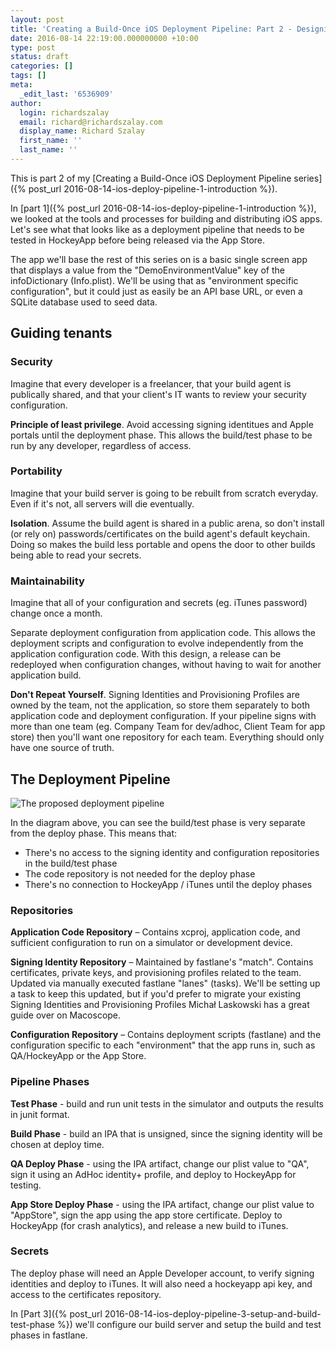 ```yaml
---
layout: post
title: 'Creating a Build-Once iOS Deployment Pipeline: Part 2 - Designing the Deployment Pipeline'
date: 2016-08-14 22:19:00.000000000 +10:00
type: post
status: draft
categories: []
tags: []
meta:
  _edit_last: '6536909'
author:
  login: richardszalay
  email: richard@richardszalay.com
  display_name: Richard Szalay
  first_name: ''
  last_name: ''
---
```


This is part 2 of my [Creating a Build-Once iOS Deployment Pipeline series]({% post_url 2016-08-14-ios-deploy-pipeline-1-introduction %}). 

In [part 1]({% post_url 2016-08-14-ios-deploy-pipeline-1-introduction %}), we looked at the tools and processes for building and distributing iOS apps. Let's see what that looks like as a deployment pipeline that needs to be tested in HockeyApp before being released via the App Store.

The app we'll base the rest of this series on is a basic single screen app that displays a value from the "DemoEnvironmentValue" key of the infoDictionary (Info.plist). We'll be using that as "environment specific configuration", but it could just as easily be an API base URL, or even a SQLite database used to seed data.

## Guiding tenants

### Security

Imagine that every developer is a freelancer, that your build agent is publically shared, and that your client's IT wants to review your security configuration.

**Principle of least privilege**. Avoid accessing signing identitues and Apple portals until the deployment phase. This allows the build/test phase to be run by any developer, regardless of access.

### Portability

Imagine that your build server is going to be rebuilt from scratch everyday. Even if it's not, all servers will die eventually.

**Isolation**.  Assume the build agent is shared in a public arena, so don't install (or rely on) passwords/certificates on the build agent's default keychain. Doing so makes the build less portable and opens the door to other builds being able to read your secrets.

### Maintainability

Imagine that all of your configuration and secrets (eg. iTunes password) change once a month. 

Separate deployment configuration from application code. This allows the deployment scripts and configuration to evolve independently from the application configuration code. With this design, a release can be redeployed when configuration changes, without having to wait for another application build.

**Don't Repeat Yourself**. Signing Identities and Provisioning Profiles are owned by the team, not the application, so store them separately to both application code and deployment configuration. If your pipeline signs with more than one team (eg. Company Team for dev/adhoc, Client Team for app store) then you'll want one repository for each team. Everything should only have one source of truth.

## The Deployment Pipeline

<img src="{{ site.baseurl }}/assets/ios-build.png" alt="The proposed deployment pipeline" aria-describedby="ios-build-diagram-description" />

<div id="ios-build-diagram-description" style="display: none">
    <p>Three repositories: application code, signing identities, and configuration.</p> 

    <p>
        Four phases: 
        <ul>
            <li>Test: depends on the application code repository and generates a "test results" artifact</li>
            <li>Build: depends on the application code repository and generates an "application archive" artifact</li>
            <li>QA Deploy: depends on the signing identity and configuration repositories, as well as the "application archive" artifact. Deploys to HockeyApp.</li>
            <li>App Store Deploy: depends on the signing identity and configuration repositories, as well as the "application archive" artifact. Deploys to iTunes.</li>
        </ul>
    </p>
</div>

In the diagram above, you can see the build/test phase is very separate from the deploy phase. This means that:

* There's no access to the signing identity and configuration repositories in the build/test phase
* The code repository is not needed for the deploy phase
* There's no connection to HockeyApp / iTunes until the deploy phases

### Repositories

**Application Code Repository** – Contains xcproj, application code, and sufficient configuration to run on a simulator or development device.

**Signing Identity Repository** – Maintained by fastlane's "match". Contains certificates, private keys, and provisioning profiles related to the team. Updated via manually executed fastlane "lanes" (tasks). We'll be setting up a task to keep this updated, but if you'd prefer to migrate your existing Signing Identities and Provisioning Profiles Michał Laskowski has a great guide over on Macoscope.

**Configuration Repository** – Contains deployment scripts (fastlane) and the configuration specific to each "environment" that the app runs in, such as QA/HockeyApp or the App Store.

### Pipeline Phases

**Test Phase** - build and run unit tests in the simulator and outputs the results in junit format. 

**Build Phase** - build an IPA that is unsigned, since the signing identity will be chosen at deploy time. 

**QA Deploy Phase** - using the IPA artifact, change our plist value to "QA", sign it using an AdHoc identity+ profile, and deploy to HockeyApp for testing.

**App Store Deploy Phase** - using the IPA artifact, change our plist value to "AppStore", sign the app using the app store certificate. Deploy to HockeyApp (for crash analytics), and release a new build to iTunes.

### Secrets

The deploy phase will need an Apple Developer account, to verify signing identities and deploy to iTunes. It will also need a hockeyapp api key, and access to the certificates repository.

In [Part 3]({% post_url 2016-08-14-ios-deploy-pipeline-3-setup-and-build-test-phase %}) we'll configure our build server and setup the build and test phases in fastlane.
